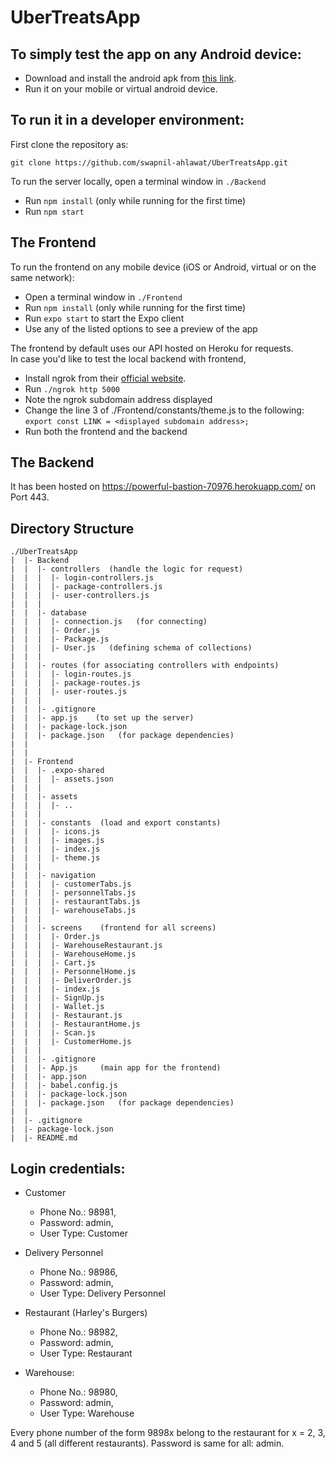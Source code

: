 # UberTreatsApp

## To simply test the app on any Android device: 
- Download and install the android apk from [this link](https://drive.google.com/file/d/1GStSyrU9QuP6NhdHDIS_JF9l6s7d-yXk/view?usp=sharing).
- Run it on your mobile or virtual android device.

## To run it in a developer environment:
First clone the repository as:

`git clone https://github.com/swapnil-ahlawat/UberTreatsApp.git`

To run the server locally, open a terminal window in `./Backend`
- Run `npm install` (only while running for the first time)
- Run `npm start`

## The Frontend
To run the frontend on any mobile device (iOS or Android, virtual or on the same network):
- Open a terminal window in `./Frontend`
- Run `npm install` (only while running for the first time)
- Run `expo start` to start the Expo client
- Use any of the listed options to see a preview of the app

The frontend by default uses our API hosted on Heroku for requests. \
In case you'd like to test the local backend with frontend,
- Install ngrok from their [official website](https://ngrok.com/download).
- Run `./ngrok http 5000`
- Note the ngrok subdomain address displayed
- Change the line 3 of ./Frontend/constants/theme.js to the following: \
`export const LINK = <displayed subdomain address>;`
- Run both the frontend and the backend

## The Backend
It has been hosted on https://powerful-bastion-70976.herokuapp.com/ on Port 443.


## Directory Structure
```
./UberTreatsApp
|  |- Backend
|  |  |- controllers  (handle the logic for request)
|  |  |  |- login-controllers.js
|  |  |  |- package-controllers.js
|  |  |  |- user-controllers.js
|  |  |
|  |  |- database
|  |  |  |- connection.js   (for connecting)
|  |  |  |- Order.js
|  |  |  |- Package.js
|  |  |  |- User.js   (defining schema of collections)
|  |  |
|  |  |- routes (for associating controllers with endpoints)
|  |  |  |- login-routes.js
|  |  |  |- package-routes.js
|  |  |  |- user-routes.js
|  |  |
|  |  |- .gitignore
|  |  |- app.js    (to set up the server)
|  |  |- package-lock.json
|  |  |- package.json   (for package dependencies)
|  |
|  |
|  |- Frontend
|  |  |- .expo-shared
|  |  |  |- assets.json
|  |  |
|  |  |- assets
|  |  |  |- ..
|  |  |
|  |  |- constants  (load and export constants)
|  |  |  |- icons.js
|  |  |  |- images.js
|  |  |  |- index.js
|  |  |  |- theme.js
|  |  |
|  |  |- navigation
|  |  |  |- customerTabs.js
|  |  |  |- personnelTabs.js
|  |  |  |- restaurantTabs.js
|  |  |  |- warehouseTabs.js
|  |  |
|  |  |- screens    (frontend for all screens)
|  |  |  |- Order.js
|  |  |  |- WarehouseRestaurant.js
|  |  |  |- WarehouseHome.js
|  |  |  |- Cart.js
|  |  |  |- PersonnelHome.js
|  |  |  |- DeliverOrder.js
|  |  |  |- index.js
|  |  |  |- SignUp.js
|  |  |  |- Wallet.js
|  |  |  |- Restaurant.js
|  |  |  |- RestaurantHome.js
|  |  |  |- Scan.js
|  |  |  |- CustomerHome.js
|  |  |
|  |  |- .gitignore
|  |  |- App.js     (main app for the frontend)
|  |  |- app.json
|  |  |- babel.config.js
|  |  |- package-lock.json
|  |  |- package.json   (for package dependencies)
|  |
|  |- .gitignore
|  |- package-lock.json
|  |- README.md

```

## Login credentials:
- Customer
  - Phone No.: 98981,
  - Password: admin,
  - User Type: Customer 

- Delivery Personnel
  - Phone No.: 98986,
  - Password: admin,
  - User Type: Delivery Personnel 

- Restaurant (Harley's Burgers)
  - Phone No.: 98982,
  - Password: admin,
  - User Type: Restaurant 

- Warehouse:
  - Phone No.: 98980,
  - Password: admin,
  - User Type: Warehouse

Every phone number of the form 9898x belong to the restaurant for x = 2, 3, 4 and 5 (all different restaurants). Password is same for all: admin.
